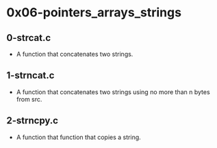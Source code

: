 # 0x06-pointers_arrays_strings

## 0-strcat.c
- A function that concatenates two strings.

## 1-strncat.c
- A function that concatenates two strings using no more than n bytes from src.

## 2-strncpy.c
- A function that function that copies a string.
